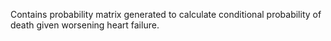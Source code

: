 Contains probability matrix generated to calculate conditional probability of death given worsening heart failure.
